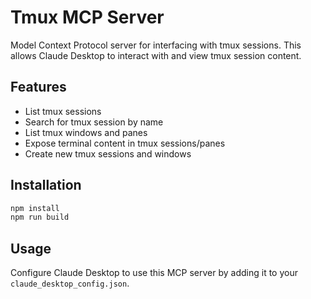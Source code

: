 # Tmux MCP Server

Model Context Protocol server for interfacing with tmux sessions. This allows Claude Desktop to interact with and view tmux session content.

## Features

- List tmux sessions
- Search for tmux session by name
- List tmux windows and panes
- Expose terminal content in tmux sessions/panes
- Create new tmux sessions and windows

## Installation

```bash
npm install
npm run build
```

## Usage

Configure Claude Desktop to use this MCP server by adding it to your `claude_desktop_config.json`.
